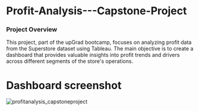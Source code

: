 # Profit-Analysis---Capstone-Project

### Project Overview
This project, part of the upGrad bootcamp, focuses on analyzing profit data from the Superstore dataset using Tableau. The main objective is to create a dashboard that provides valuable insights into profit trends and drivers across different segments of the store's operations.


# Dashboard screenshot
![profitanalysis_capstoneproject](https://github.com/user-attachments/assets/92d5bc90-380d-4d1f-b12d-b3f675ff3282)


